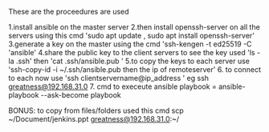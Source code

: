 These are the proceedures are used

1.install ansible on the master server
2.then install openssh-server on all the servers using this cmd 'sudo apt update , sudo apt install openssh-server'
3.generate a key on the master using the cmd 'ssh-kengen -t  ed25519 -C 'ansible'
4.share the public key to the client servers
  to see the key used 'ls -la .ssh'
  then  'cat .ssh/ansible.pub '
5.to copy the keys to each server use 'ssh-copy-id  -i ~/.ssh/ansible.pub then the ip of remoteserver'
6. to connect to each now use 'ssh clientservername@ip_address ' eg ssh greatness@192.168.31.0
7. cmd to execeute ansible playbook = ansible-playbook --ask-become playbook

BONUS: to copy from files/folders used this cmd
  scp ~/Document/jenkins.ppt  greatness@192.168.31.0:~/
